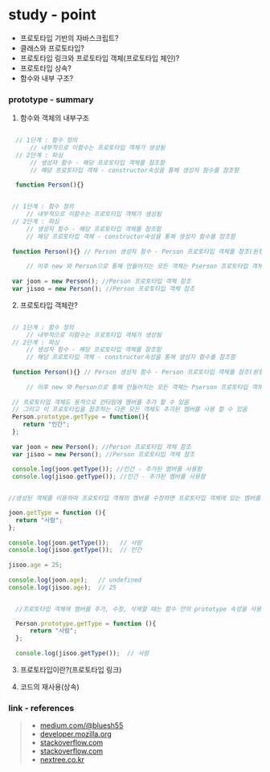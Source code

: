   # study - point
  * 프로토타입 기반의 자바스크립트?
  * 클래스와 프로토타입?
  * 프로토타입 링크와 프로토타입 객체(프로토타입 체인)?
  * 프로토타입 상속?
  * 함수와 내부 구조?
  
  ### prototype - summary 
  1. 함수와 객체의 내부구조
  
  <p align = "center">
     <img src = "http://www.nextree.co.kr/content/images/2016/09/hjkwon-140324-prototype-11.png"alt = ""/>
  </p>
    
  ~~~ javascript
    // 1단계 : 함수 정의 
        // 내부적으로 이함수는 프로토타입 객체가 생성됨
    // 2단계 : 파싱
        // 생성자 함수 - 해당 프로토타입 객체를 참조함
        // 해당 프로토타입 객체 - constructor속성을 통해 생성자 함수를 참조함
        
    function Person(){} 
  ~~~
  
  <p align = "center">
     <img src = "http://www.nextree.co.kr/content/images/2016/09/hjkwon-140324-prototype-02.png"alt = ""/>
  </p>
  
  ~~~javascript
   // 1단계 : 함수 정의
       // 내부적으로 이함수는 프로토타입 객체가 생성됨
   // 2단계 : 파싱
       // 생성자 함수 - 해당 프로토타입 객체를 참조함
       // 해당 프로토타입 객체 - constructor속성을 통해 생성자 함수를 참조함
          
   function Person(){} // Person 생성자 함수 - Person 프로토타입 객체를 참조(원형)
    
       // 이후 new 와 Person으로 통해 만들어지는 모든 객체는 Pserson 프로토타입 객체를 참조함
      
   var joon = new Person(); //Person 프로토타입 객체 참조
   var jisoo = new Person(); //Person 프로토타입 객체 참조
  ~~~
  
  2. 프로토타입 객체란?

  <p align = "center">
     <img src = "http://www.nextree.co.kr/content/images/2016/09/hjkwon-140324-prototype-03.png"alt = ""/>
  </p>

  
  ~~~javascript
   // 1단계 : 함수 정의
       // 내부적으로 이함수는 프로토타입 객체가 생성됨
   // 2단계 : 파싱
       // 생성자 함수 - 해당 프로토타입 객체를 참조함
       // 해당 프로토타입 객체 - constructor속성을 통해 생성자 함수를 참조함
          
   function Person(){} // Person 생성자 함수 - Person 프로토타입 객체를 참조(원형)
    
       // 이후 new 와 Person으로 통해 만들어지는 모든 객체는 Pserson 프로토타입 객체를 참조함
      
   // 프로토타입 객체도 동적으로 런타임에 멤버를 추가 할 수 있음 
   // 그리고 이 프로토타입을 참조하는 다른 모든 객체도 추가된 멤버를 사용 할 수 있음
   Person.prototype.getType = function(){
      return "인간";
   };
   
   var joon = new Person(); //Person 프로토타입 객체 참조
   var jisoo = new Person(); //Person 프로토타입 객체 참조
   
   console.log(joon.getType()); //인간 - 추가된 멤버를 사용함
   console.log(jisoo.getType()); //인간 - 추가된 멤버를 사용함
  ~~~
  
  <p align = "center">
     <img src = "http://www.nextree.co.kr/content/images/2016/09/hjkwon-140324-prototype-04.png"alt = ""/>
  </p>  
  
  ~~~javascript
  //생성된 객체를 이용하여 프로토타입 객체의 멤버를 수정하면 프로토타입 객체에 있는 멤버를 수정하는 것이 아니라 자신의 객체에 멤버를 추가하는 것
  
  joon.getType = function (){  
    return "사람"; 
  };
    
  console.log(joon.getType());   // 사람  
  console.log(jisoo.getType());  // 인간
    
  jisoo.age = 25;
    
  console.log(joon.age);   // undefined  
  console.log(jisoo.age);  // 25  
  
  ~~~
  
  <p align = "center">
       <img src = "http://www.nextree.co.kr/content/images/2016/09/hjkwon-140324-prototype-05.png"alt = ""/>
  </p>
  
  ~~~javascript
    //프로토타입 객체에 멤버를 추가, 수정, 삭제할 때는 함수 안의 prototype 속성을 사용

    Person.prototype.getType = function (){  
        return "사람"; 
    };
    
    console.log(jisoo.getType());  // 사람  
  ~~~
  
  3. 프로토타입이란?(프로토타입 링크)
  
  4. 코드의 재사용(상속)
  
  ### link - references
  > * [medium.com/@bluesh55](https://medium.com/@bluesh55/javascript-prototype-%EC%9D%B4%ED%95%B4%ED%95%98%EA%B8%B0-f8e67c286b67 "포로토타입 이해하기")  
  > * [developer.mozilla.org](https://developer.mozilla.org/ko/docs/Web/JavaScript/Reference/Global_Objects/Object/prototype "객체.프로토타입")  
  > * [stackoverflow.com](https://stackoverflow.com/questions/4859308/in-javascript-why-typeof-function-prototype-is-function-not-object-like-ot "함수 객체")  
  > * [stackoverflow.com](https://stackoverflow.com/questions/32928810/function-prototype-is-a-function "프로토타입 링크")
  > * [nextree.co.kr](http://www.nextree.co.kr/p7323/ "프로토타입 종합")
